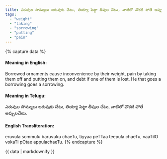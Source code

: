 ```yaml
---
title: ఎరువుల సొమ్ములు బరువుకు చేటు, తియ్యా పెట్టా తీపుల చేటు, వాటిలో వొకటి పోతే అప్పులచేటు.
tags:
  - "weight"
  - "taking"
  - "sorrowing"
  - "putting"
  - "pain"
---
```


{% capture data %}
#### Meaning in English:
Borrowed ornaments cause inconvenience by their weight, pain by taking them off and putting them on, and debt if one of them is lost.
He that goes a borrowing goes a sorrowing.

#### Meaning in Telugu:
ఎరువుల సొమ్ములు బరువుకు చేటు, తియ్యా పెట్టా తీపుల చేటు, వాటిలో వొకటి పోతే అప్పులచేటు.

#### English Transliteration:
eruvula sommulu baruvuku chaeTu, tiyyaa peTTaa teepula chaeTu, vaaTilO vokaTi pOtae appulachaeTu.
{% endcapture %}

<div class="notice">{{ data | markdownify }}</div>

